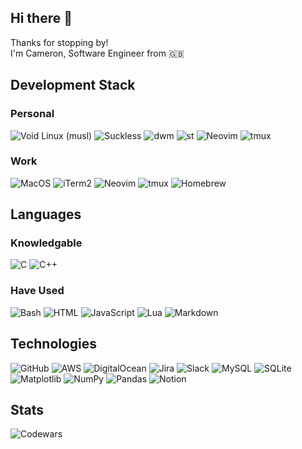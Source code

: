 <h2>Hi there 👋</h2>

<p>Thanks for stopping by!<br>I'm Cameron, Software Engineer from 🇬🇧</p>

<h2>Development Stack</h2>
<h3>Personal</h3>
<p>
  <img alt="Void Linux (musl)" src="https://img.shields.io/badge/Void%20Linux%20(musl)-478061?logo=voidlinux&logoColor=fff" />
  <img alt="Suckless" src="https://img.shields.io/badge/--1177AA?logo=suckless" />
  <img alt="dwm" src="https://img.shields.io/badge/--1177AA?logo=dwm" />
  <img alt="st" src="https://badgen.net/badge/icon/st?icon=terminal&label" />
  <img alt="Neovim" src="https://img.shields.io/badge/Neovim-57A143?logo=neovim&logoColor=fff" />
  <img alt="tmux" src="https://img.shields.io/badge/tmux-1BB91F?logo=tmux&logoColor=fff" />
</p>

<h3>Work</h3>
<p>
  <img alt="MacOS" src="https://img.shields.io/badge/macOS-000000?logo=apple&logoColor=F0F0F0" />
  <img alt="iTerm2" src="https://img.shields.io/badge/iTerm2-000000?logo=iterm2&logoColor=fff" />
  <img alt="Neovim" src="https://img.shields.io/badge/Neovim-57A143?logo=neovim&logoColor=fff" />
  <img alt="tmux" src="https://img.shields.io/badge/tmux-1BB91F?logo=tmux&logoColor=fff" />
  <img alt="Homebrew" src="https://img.shields.io/badge/Homebrew-FBB040?logo=homebrew&logoColor=fff" />
</p>

<h2>Languages</h2>
<h3>Knowledgable</h3>
<p>
  <img alt="C" src="https://img.shields.io/badge/C-00599C?logo=c&logoColor=white" />
  <img alt="C++" src="https://img.shields.io/badge/C++-%2300599C.svg?logo=c%2B%2B&logoColor=white" />
  <img alt="" src="https://img.shields.io/badge/Python-3776AB?logo=python&logoColor=fff" />
</p>
<h3>Have Used</h3>
<p>
  <img alt="Bash" src="https://img.shields.io/badge/Bash-4EAA25?logo=gnubash&logoColor=fff" />
  <img alt="HTML" src="https://img.shields.io/badge/HTML-%23E34F26.svg?logo=html5&logoColor=white" />
  <img alt="JavaScript" src="https://img.shields.io/badge/JavaScript-F7DF1E?logo=javascript&logoColor=000" />
  <img alt="Lua" src="https://img.shields.io/badge/Lua-%232C2D72.svg?logo=lua&logoColor=white" />
  <img alt="Markdown" src="https://img.shields.io/badge/Markdown-%23000000.svg?logo=markdown&logoColor=white" />
</p>

<h2>Technologies</h2>
<p>
  <img alt="GitHub" src="https://img.shields.io/badge/GitHub-%23121011.svg?logo=github&logoColor=white" />
  <img alt="AWS" src="https://img.shields.io/badge/AWS-%23FF9900.svg?logo=amazon-web-services&logoColor=white" />
  <img alt="DigitalOcean" src="https://img.shields.io/badge/DigitalOcean-%230167ff.svg?logo=digitalOcean&logoColor=white" />
  <img alt="Jira" src="https://img.shields.io/badge/Jira-0052CC?logo=jira&logoColor=fff" />
  <img alt="Slack" src="https://img.shields.io/badge/Slack-4A154B?logo=slack&logoColor=fff" />
  <img alt="MySQL" src="https://img.shields.io/badge/MySQL-4479A1?logo=mysql&logoColor=fff" />
  <img alt="SQLite" src="https://img.shields.io/badge/SQLite-%2307405e.svg?logo=sqlite&logoColor=white" />
  <img alt="Matplotlib" src="https://custom-icon-badges.demolab.com/badge/Matplotlib-71D291?logo=matplotlib&logoColor=fff" />
  <img alt="NumPy" src="https://img.shields.io/badge/NumPy-4DABCF?logo=numpy&logoColor=fff" />
  <img alt="Pandas" src="https://img.shields.io/badge/Pandas-150458?logo=pandas&logoColor=fff" />
  <img alt="Notion" src="https://img.shields.io/badge/Notion-000?logo=notion&logoColor=fff" />
</p>

<h2>Stats</h2>
<p>
  <img alt="Codewars" src="https://www.codewars.com/users/CameronDudd/badges/large" />
</p>
